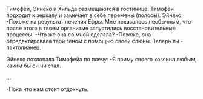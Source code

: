 Тимофей, Эйнеко и Хильда размещаются в гостинице.
Тимофей подходит к зеркалу и замечает в себе перемены (полосы).
Эйнеко:
-Похоже на результат лечения Ефры. Мне показалось необычным, что после этого в твоем организме запустились восстановительные процессы.
-Что же она со мной сделала?
-Похоже, она отредактировала твой геном с помощью своей слюны. Теперь ты - пактолианец.

Эйнеко похлопала Тимофейа по плечу:
-Я приму своего хозяина любым, каким бы он ни стал.

...

-Пока что нам стоит отдохнуть.